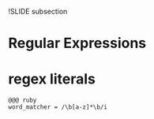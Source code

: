 !SLIDE subsection
# Regular Expressions


# regex literals

    @@@ ruby
    word_matcher = /\b[a-z]*\b/i
    
